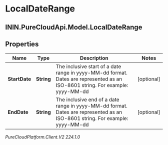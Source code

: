 # LocalDateRange

## ININ.PureCloudApi.Model.LocalDateRange

## Properties

|Name | Type | Description | Notes|
|------------ | ------------- | ------------- | -------------|
| **StartDate** | **String** | The inclusive start of a date range in yyyy-MM-dd format. Dates are represented as an ISO-8601 string. For example: yyyy-MM-dd | [optional] |
| **EndDate** | **String** | The inclusive end of a date range in yyyy-MM-dd format. Dates are represented as an ISO-8601 string. For example: yyyy-MM-dd | [optional] |



_PureCloudPlatform.Client.V2 224.1.0_
